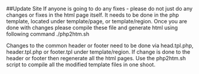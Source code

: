 ##Update Site 
If anyone is going to do any fixes - please do not just do any changes or fixes in the html page itself. 
It needs to be done in the php template, located under template/page, or template/region. Once you are done 
with changes please compile these file and generate html using following command ./php2htm.sh

Changes to the common header or footer need to be done via head.tpl.php, header.tpl.php or footer.tpl 
under template/region. 
If change is done to the header or footer then regenerate all the html pages.
Use the php2htm.sh script to compile all the modified template files in one shoot. 
